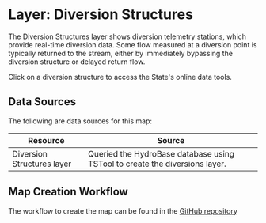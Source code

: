 # Layer: Diversion Structures #

The Diversion Structures layer shows diversion telemetry stations,
which provide real-time diversion data.
Some flow measured at a diversion point is typically returned to the stream,
either by immediately bypassing the diversion structure or delayed return flow.

Click on a diversion structure to access the State's online data tools.

## Data Sources ##

The following are data sources for this map:

| **Resource** | **Source** |
| -- | -- |
| Diversion Structures layer | Queried the HydroBase database using TSTool to create the diversions layer. |

## Map Creation Workflow ##

The workflow to create the map can be found in the
[GitHub repository](https://github.com/OpenWaterFoundation/owf-infomapper-co-clear/tree/master/workflow/CurrentConditions/WaterSupply-Streamflow)
